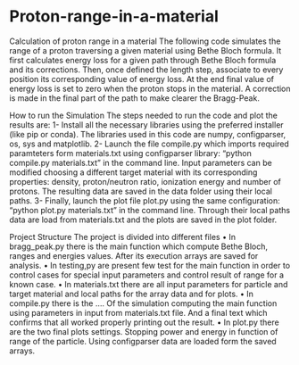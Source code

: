 # Proton-range-in-a-material
Calculation of proton range in a material
The following code simulates the range of a proton traversing a given material using Bethe Bloch formula.
It first calculates energy loss for a given path through Bethe Bloch formula and its corrections.
Then, once defined the length step, associate to every position its corresponding value of energy loss. At the end final value of energy loss is set to zero when the proton stops in the material. A correction is made in the final part of the path to make clearer the Bragg-Peak.

How to run the Simulation
The steps needed to run the code and plot the results are:
1-	Install all the necessary libraries using the preferred installer (like pip or conda). The libraries used in this code are numpy, configparser,  os, sys and matplotlib.
2-	Launch the file compile.py which imports required paramteters form materials.txt using configparser library: “python compile.py materials.txt” in the command line. Input parameters can be modified choosing a different target material with its corresponding properties: density, proton/neutron ratio, ionization energy and number of protons. The resulting data are saved in the data folder using their local paths.
3-	Finally, launch the plot file plot.py using the same configuration:  “python plot.py materials.txt” in the command line. Through their local paths data are load from materials.txt and the plots are saved in the plot folder. 

Project Structure
The project is divided into different files
•	In bragg_peak.py there is the main function which compute Bethe Bloch, ranges and energies values. After its execution arrays are saved for analysis.
•	In testing,py are present few test for the main function in order to control cases for special input parameters and control result of range for a known case.
•	In materials.txt there are all input parameters for particle and target material and local paths for the array data and for plots.
•	In compile.py there is the …. Of the simulation computing the main function using parameters in input from materials.txt file. And a final text which confirms that all worked properly printing out the result.
•	In plot.py there are the two final plots settings. Stopping power and energy in function of range of the particle. Using configparser data are loaded form the saved arrays.
